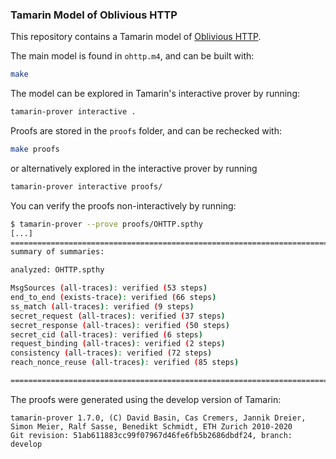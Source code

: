 ### Tamarin Model of Oblivious HTTP

This repository contains a Tamarin model of [Oblivious HTTP](https://www.ietf.org/archive/id/draft-thomson-http-oblivious-01.html).



The main model is found in `ohttp.m4`, and can be built with: 

```bash
make
```



The model can be explored in Tamarin's interactive prover by running:

```bash
tamarin-prover interactive .
```



Proofs are stored in the `proofs` folder, and can be rechecked with:

```bash
make proofs
```



or alternatively explored in the interactive prover by running

```bash
tamarin-prover interactive proofs/
```


You can verify the proofs non-interactively by running:

```bash
$ tamarin-prover --prove proofs/OHTTP.spthy
[...]
==============================================================================
summary of summaries:

analyzed: OHTTP.spthy

MsgSources (all-traces): verified (53 steps)
end_to_end (exists-trace): verified (66 steps)
ss_match (all-traces): verified (9 steps)
secret_request (all-traces): verified (37 steps)
secret_response (all-traces): verified (50 steps)
secret_cid (all-traces): verified (6 steps)
request_binding (all-traces): verified (2 steps)
consistency (all-traces): verified (72 steps)
reach_nonce_reuse (all-traces): verified (85 steps)

==============================================================================
```


The proofs were generated using the develop version of Tamarin:

```
tamarin-prover 1.7.0, (C) David Basin, Cas Cremers, Jannik Dreier, Simon Meier, Ralf Sasse, Benedikt Schmidt, ETH Zurich 2010-2020
Git revision: 51ab611883cc99f07967d46fe6fb5b2686dbdf24, branch: develop
```



